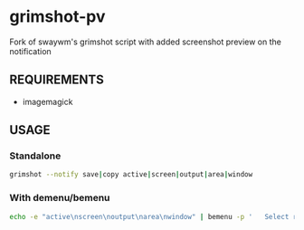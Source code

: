 # grimshot-pv

Fork of swaywm's grimshot script with added screenshot preview on the notification

## REQUIREMENTS

- imagemagick

## USAGE

### Standalone

```bash
grimshot --notify save|copy active|screen|output|area|window
```

### With demenu/bemenu

```bash
echo -e "active\nscreen\noutput\narea\nwindow" | bemenu -p '   Select region:' --tf \#0ffff0 --hb \#0ffff0 --hf \#000000 | xargs -r ~/Scripts/grimshot --notify save
```
